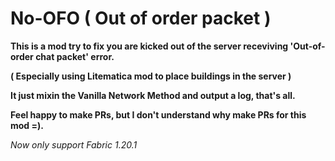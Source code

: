 # No-OFO ( Out of order packet )

**This is a mod try to fix you are kicked out of the server receviving 'Out-of-order chat packet' error.**

**( Especially using Litematica mod to place buildings in the server )**

**It just mixin the Vanilla Network Method and output a log, that's all.**

**Feel happy to make PRs, but I don't understand why make PRs for this mod =).**

*Now only support Fabric 1.20.1*
